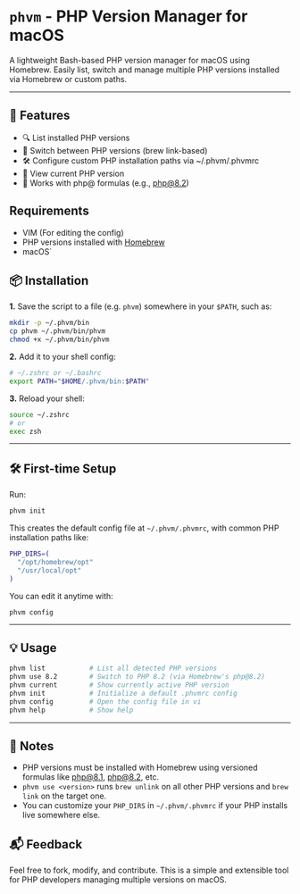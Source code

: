 # `phvm` - PHP Version Manager for macOS

A lightweight Bash-based PHP version manager for macOS using Homebrew. Easily list, switch and manage multiple PHP versions installed via Homebrew or custom paths.

---

## 🚀 Features
- 🔍 List installed PHP versions
- 🔄 Switch between PHP versions (brew link-based)
- 🛠️ Configure custom PHP installation paths via ~/.phvm/.phvmrc
- 📄 View current PHP version
- 🧩 Works with php@<version> formulas (e.g., php@8.2)

## Requirements
- VIM (For editing the config)
- PHP versions installed with [Homebrew](https://brew.sh/)
- macOS`


## 📦 Installation
**1.** Save the script to a file (e.g. `phvm`) somewhere in your `$PATH`, such as:
```sh
mkdir -p ~/.phvm/bin
cp phvm ~/.phvm/bin/phvm
chmod +x ~/.phvm/bin/phvm
```

**2.** Add it to your shell config:
```sh
# ~/.zshrc or ~/.bashrc
export PATH="$HOME/.phvm/bin:$PATH"
```

**3.** Reload your shell:
```sh
source ~/.zshrc
# or
exec zsh
```

---

## 🛠️ First-time Setup
Run:
```sh
phvm init
```

This creates the default config file at `~/.phvm/.phvmrc`, with common PHP installation paths like:
```sh
PHP_DIRS=(
  "/opt/homebrew/opt"
  "/usr/local/opt"
)
```

You can edit it anytime with:
```
phvm config
```

---

## 💡 Usage
```sh
phvm list           # List all detected PHP versions
phvm use 8.2        # Switch to PHP 8.2 (via Homebrew's php@8.2)
phvm current        # Show currently active PHP version
phvm init           # Initialize a default .phvmrc config
phvm config         # Open the config file in vi
phvm help           # Show help
```

---

## 🧠  Notes
- PHP versions must be installed with Homebrew using versioned formulas like php@8.1, php@8.2, etc.
- `phvm use <version>` runs `brew unlink` on all other PHP versions and `brew link` on the target one.
- You can customize your `PHP_DIRS` in `~/.phvm/.phvmrc` if your PHP installs live somewhere else.

## 📬 Feedback
Feel free to fork, modify, and contribute. This is a simple and extensible tool for PHP developers managing multiple versions on macOS.